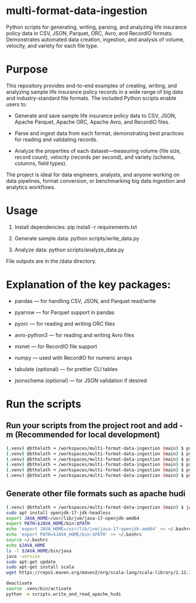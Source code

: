 # multi-format-data-ingestion
Python scripts for generating, writing, parsing, and analyzing life insurance policy data in CSV, JSON, Parquet, ORC, Avro, and RecordIO formats. Demonstrates automated data creation, ingestion, and analysis of volume, velocity, and variety for each file type.

# Purpose
This repository provides end-to-end examples of creating, writing, and analyzing sample life insurance policy records in a wide range of big data and industry-standard file formats. The included Python scripts enable users to:

- Generate and save sample life insurance policy data to CSV, JSON, Apache Parquet, Apache ORC, Apache Avro, and RecordIO files.

- Parse and ingest data from each format, demonstrating best practices for reading and validating records.

- Analyze the properties of each dataset—measuring volume (file size, record count), velocity (records per second), and variety (schema, columns, field types).

The project is ideal for data engineers, analysts, and anyone working on data pipelines, format conversion, or benchmarking big data ingestion and analytics workflows.



# Usage

1. Install dependencies:
   pip install -r requirements.txt

2. Generate sample data:
   python scripts/write_data.py

3. Analyze data:
   python scripts/analyze_data.py

File outputs are in the /data directory.

# Explanation of the key packages:

- pandas — for handling CSV, JSON, and Parquet read/write

- pyarrow — for Parquet support in pandas

- pyorc — for reading and writing ORC files

- avro-python3 — for reading and writing Avro files

- mxnet — for RecordIO file support

- numpy — used with RecordIO for numeric arrays

- tabulate (optional) — for prettier CLI tables

- jsonschema (optional) — for JSON validation if desired


# Run the scripts
## Run your scripts from the project root and add -m (Recommended for local development)
```bash
(.venv) @btholath ➜ /workspaces/multi-format-data-ingestion (main) $ python -m scripts.write_and_read_demo
(.venv) @btholath ➜ /workspaces/multi-format-data-ingestion (main) $ python -m tests.test_avro_utils
(.venv) @btholath ➜ /workspaces/multi-format-data-ingestion (main) $ pytest tests/
(.venv) @btholath ➜ /workspaces/multi-format-data-ingestion (main) $ python -m tests.test_parquet_utils
(.venv) @btholath ➜ /workspaces/multi-format-data-ingestion (main) $ python -m tests.test_orc_utils
(.venv) @btholath ➜ /workspaces/multi-format-data-ingestion (main) $ python -m tests.test_recordio_utils
```

## Generate other file formats such as apache hudi 
```bash
(.venv) @btholath ➜ /workspaces/multi-format-data-ingestion (main) $ java -version
sudo apt install openjdk-17-jdk-headless
export JAVA_HOME=/usr/lib/jvm/java-17-openjdk-amd64
export PATH=$JAVA_HOME/bin:$PATH
echo 'export JAVA_HOME=/usr/lib/jvm/java-17-openjdk-amd64' >> ~/.bashrc
echo 'export PATH=$JAVA_HOME/bin:$PATH' >> ~/.bashrc
source ~/.bashrc
echo $JAVA_HOME
ls -l $JAVA_HOME/bin/java
java -version
sudo apt-get update
sudo apt-get install scala
wget https://repo1.maven.org/maven2/org/scala-lang/scala-library/2.12.18/scala-library-2.12.18.jar -P $HOME/hudi_jars

deactivate
source .venv/bin/activate
python -m scripts.write_and_read_apache_hudi
```

